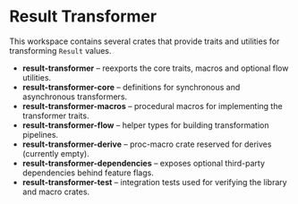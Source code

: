 # Result Transformer

This workspace contains several crates that provide traits and utilities for transforming `Result` values.

- **result-transformer** – reexports the core traits, macros and optional flow utilities.
- **result-transformer-core** – definitions for synchronous and asynchronous transformers.
- **result-transformer-macros** – procedural macros for implementing the transformer traits.
- **result-transformer-flow** – helper types for building transformation pipelines.
- **result-transformer-derive** – proc-macro crate reserved for derives (currently empty).
- **result-transformer-dependencies** – exposes optional third-party dependencies behind feature flags.
- **result-transformer-test** – integration tests used for verifying the library and macro crates.
